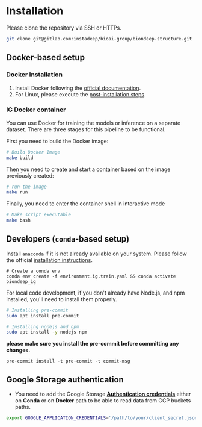 # Installation

Please clone the repository via SSH or HTTPs.
```bash
git clone git@gitlab.com:instadeep/bioai-group/biondeep-structure.git
```

## Docker-based setup

### Docker Installation

1. Install Docker following the [official documentation](https://docs.docker.com/get-docker/).
2. For Linux, please execute the
   [post-installation steps](https://docs.docker.com/engine/install/linux-postinstall/).

### IG Docker container

You can use Docker for training the models or inference on a separate dataset. There are three
stages for this pipeline to be functional.

First you need to build the Docker image:

```bash
# Build Docker Image
make build
```

Then you need to create and start a container based on the image previously created:

```bash
# run the image
make run
```

Finally, you need to enter the container shell in interactive mode

```bash
# Make script executable
make bash
```

## Developers (`conda`-based setup)

Install `anaconda` if it is not already available on your system. Please follow the official
[installation instructions](https://docs.conda.io/projects/conda/en/latest/user-guide/install/index.html#regular-installation).

```
# Create a conda env
conda env create -f environment.ig.train.yaml && conda activate biondeep_ig
```

For local code development, if you don't already have Node.js, and npm installed, you'll need to install them properly.

```bash
# Installing pre-commit
sudo apt install pre-commit
```


```bash
# Installing nodejs and npm
sudo apt install -y nodejs npm
```

**please make sure you install the pre-commit before committing any
changes.**

```
pre-commit install -t pre-commit -t commit-msg
```

## Google Storage authentication

- You need to add the Google Storage [**Authentication credentials**](https://console.cloud.google.com/storage/browser/_details/biondeep-data/IG/biontech-tcr-16ca4aceba4c.json;tab=live_object?authuser=0) either on **Conda** or on **Docker** path to be able to read data from GCP buckets paths.

```bash
export GOOGLE_APPLICATION_CREDENTIALS='/path/to/your/client_secret.json'
```

